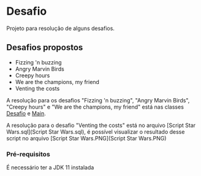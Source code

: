 # Desafio
Projeto para resolução de alguns desafios.


## Desafios propostos

* Fizzing 'n buzzing
* Angry Marvin Birds
* Creepy hours
* We are the champions, my friend
* Venting the costs

A resolução para os desafios "Fizzing 'n buzzing", "Angry Marvin Birds", "Creepy hours" e "We are the champions, my friend" está nas classes [Desafio](src/main/java/Desafio.java) e [Main](src/main/java/Main.java).

A resolução para o desafio "Venting the costs" está no arquivo [Script Star Wars.sql](Script Star Wars.sql), é possível visualizar o resultado desse script no arquivo [Script Star Wars.PNG](Script Star Wars.PNG)

### Pré-requisitos
É necessário ter a JDK 11 instalada
